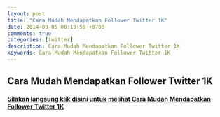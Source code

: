```yaml
---
layout: post
title: "Cara Mudah Mendapatkan Follower Twitter 1K"
date: 2014-09-05 06:19:59 +0700
comments: true
categories: [twitter]
description: Cara Mudah Mendapatkan Follower Twitter 1K
keywords: Cara Mudah Mendapatkan Follower Twitter 1K
---
```

<!-- more -->
## Cara Mudah Mendapatkan Follower Twitter 1K

#### [Silakan langsung klik disini untuk melihat Cara Mudah Mendapatkan Follower Twitter 1K](http://www.surabayablackhat.org/forum/thread-3130.html)